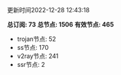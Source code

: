 更新时间2022-12-28 12:43:18

**总订阅: 73**
**总节点: 1506**
**有效节点: 465**
- trojan节点: 52
- ss节点: 170
- v2ray节点: 241
- ssr节点: 2
